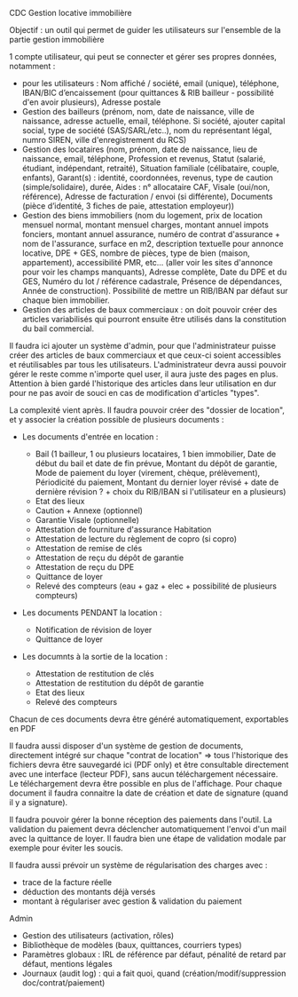 CDC Gestion locative immobilière

Objectif : un outil qui permet de guider les utilisateurs sur l'ensemble de la partie gestion immobilière

1 compte utilisateur, qui peut se connecter et gérer ses propres données, notamment :
- pour les utilisateurs : Nom affiché / société, email (unique), téléphone, IBAN/BIC d’encaissement (pour quittances & RIB bailleur - possibilité d'en avoir plusieurs), Adresse postale
- Gestion des bailleurs (prénom, nom, date de naissance, ville de naissance, adresse actuelle, email, téléphone. Si société, ajouter capital social, type de société (SAS/SARL/etc..), nom du représentant légal, numro SIREN, ville d'enregistrement du RCS)
- Gestion des locataires (nom, prénom, date de naissance, lieu de naissance, email, téléphone, Profession et revenus, Statut (salarié, étudiant, indépendant, retraité), Situation familiale (célibataire, couple, enfants), Garant(s) : identité, coordonnées, revenus, type de caution (simple/solidaire), durée, Aides : n° allocataire CAF, Visale (oui/non, référence), Adresse de facturation / envoi (si différente), Documents (pièce d’identité, 3 fiches de paie, attestation employeur))
- Gestion des biens immobiliers (nom du logement, prix de location mensuel normal, montant mensuel charges, montant annuel impots fonciers, montant annuel assurance, numéro de contrat d'assurance + nom de l'assurance, surface en m2, description textuelle pour annonce locative, DPE + GES, nombre de pièces, type de bien (maison, appartement), accessibilité PMR, etc... (aller voir les sites d'annonce pour voir les champs manquants), Adresse complète, Date du DPE et du GES, Numéro du lot / référence cadastrale, Présence de dépendances, Année de construction). Possibilité de mettre un RIB/IBAN par défaut sur chaque bien immobilier.
- Gestion des articles de baux commerciaux : on doit pouvoir créer des articles variabilisés qui pourront ensuite être utilisés dans la constitution du bail commercial.

Il faudra ici ajouter un système d'admin, pour que l'administrateur puisse créer des articles de baux commerciaux et que ceux-ci soient accessibles et réutilisables par tous les utilisateurs. L'administrateur devra aussi pouvoir gérer le reste comme n'importe quel user, il aura juste des pages en plus. Attention à bien gardé l'historique des articles dans leur utilisation en dur pour ne pas avoir de souci en cas de modification d'articles "types".

La complexité vient après. Il faudra pouvoir créer des "dossier de location", et y associer la création possible de plusieurs documents :

- Les documents d'entrée en location : 
    - Bail (1 bailleur, 1 ou plusieurs locataires, 1 bien immobilier, Date de début du bail et date de fin prévue, Montant du dépôt de garantie, Mode de paiement du loyer (virement, chèque, prélèvement), Périodicité du paiement, Montant du dernier loyer révisé + date de dernière révision ? + choix du RIB/IBAN si l'utilisateur en a plusieurs)
    - Etat des lieux
    - Caution + Annexe (optionnel)
    - Garantie Visale (optionnelle)
    - Attestation de fourniture d'assurance Habitation
    - Attestation de lecture du règlement de copro (si copro)
    - Attestation de remise de clés
    - Attestation de reçu du dépôt de garantie
    - Attestation de reçu du DPE
    - Quittance de loyer
    - Relevé des compteurs (eau + gaz + elec + possibilité de plusieurs compteurs)

- Les documents PENDANT la location : 
    - Notification de révision de loyer
    - Quittance de loyer

- Les documnts à la sortie de la location : 
    - Attestation de restitution de clés
    - Attestation de restitution du dépôt de garantie
    - Etat des lieux
    - Relevé des compteurs

Chacun de ces documents devra être généré automatiquement, exportables en PDF

Il faudra aussi disposer d'un système de gestion de documents, directement intégré sur chaque "contrat de location" => tous l'historique des fichiers devra être sauvegardé ici (PDF only) et être consultable directement avec une interface (lecteur PDF), sans aucun téléchargement nécessaire. Le téléchargement devra être possible en plus de l'affichage. Pour chaque document il faudra connaitre la date de création et date de signature (quand il y a signature).

Il faudra pouvoir gérer la bonne réception des paiements dans l'outil. La validation du paiement devra déclencher automatiquement l'envoi d'un mail avec la quittance de loyer. Il faudra bien une étape de validation modale par exemple pour éviter les soucis.

Il faudra aussi prévoir un système de régularisation des charges avec : 
- trace de la facture réelle 
- déduction des montants déjà versés
- montant à régulariser avec gestion & validation du paiement

Admin
- Gestion des utilisateurs (activation, rôles)
- Bibliothèque de modèles (baux, quittances, courriers types)
- Paramètres globaux : IRL de référence par défaut, pénalité de retard par défaut, mentions légales
- Journaux (audit log) : qui a fait quoi, quand (création/modif/suppression doc/contrat/paiement)

